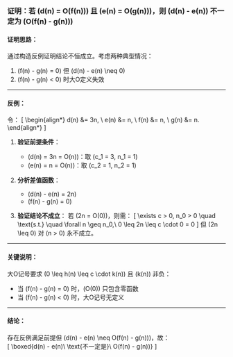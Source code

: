 [//]: # (证明：若d&#40;n&#41;为O&#40;f&#40;n&#41;&#41;，e&#40;n&#41;为O&#40;g&#40;n&#41;&#41;，则d&#40;n&#41;-e&#40;n&#41;不一定为O&#40;f&#40;n&#41;-g&#40;n&#41;&#41;。)

### 证明：若 \(d(n) = O(f(n))\) 且 \(e(n) = O(g(n))\)，则 \(d(n) - e(n)\) 不一定为 \(O(f(n) - g(n))\)

#### 证明思路：

通过构造反例证明结论不恒成立。考虑两种典型情况：

1. \(f(n) - g(n) = 0\) 但 \(d(n) - e(n) \neq 0\)
2. \(f(n) - g(n) < 0\) 时大O定义失效

---

#### 反例：

令：
\[
\begin{align*}
d(n) &= 3n, \\
e(n) &= n, \\
f(n) &= n, \\
g(n) &= n.
\end{align*}
\]

1. **验证前提条件**：
    - \(d(n) = 3n = O(n)\)：取 \(c_1 = 3, n_1 = 1\)
    - \(e(n) = n = O(n)\)：取 \(c_2 = 1, n_2 = 1\)

2. **分析差值函数**：
    - \(d(n) - e(n) = 2n\)
    - \(f(n) - g(n) = 0\)

3. **验证结论不成立**：
   若 \(2n = O(0)\)，则需：
   \[
   \exists c > 0, n_0 > 0 \quad \text{s.t.} \quad \forall n \geq n_0,\ 0 \leq 2n \leq c \cdot 0 = 0
   \]
   但 \(2n \leq 0\) 对 \(n > 0\) 永不成立。

---

#### 关键说明：

大O记号要求 \(0 \leq h(n) \leq c \cdot k(n)\) 且 \(k(n)\) 非负：

- 当 \(f(n) - g(n) = 0\) 时，\(O(0)\) 只包含零函数
- 当 \(f(n) - g(n) < 0\) 时，大O记号无定义

---

#### 结论：

存在反例满足前提但 \(d(n) - e(n) \neq O(f(n) - g(n))\)，故：  
\[
\boxed{d(n) - e(n)\ \text{不一定是}\ O(f(n) - g(n))}
\]
